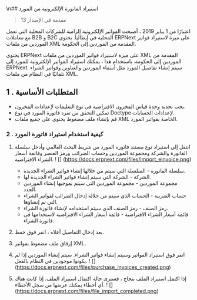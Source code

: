 \n## استيراد الفاتورة الإلكترونية من المورد

> مقدمة في الإصدار 13

اعتبارًا من 1 يناير 2019 ، أصبحت الفواتير الإلكترونية إلزامية للشركات المحلية التي تعمل مع معاملات B2B و B2C المحلية في إيطاليا. يحتوي ERPNext على ميزة لاستيراد فواتير الموردين من ملفات XML المقدمة من الموردين إلى الحكومة.

يحتوي ERPNext على ميزة لاستيراد فواتير الموردين من ملفات XML المقدمة من الموردين إلى الحكومة. باستخدام هذا ، يمكنك استيراد الفواتير الإلكترونية للمورد إلى ERPNext. سيتم إنشاء تفاصيل المورد مثل أسماء الموردين والعناوين وفواتير الشراء تلقائيًا في النظام من ملفات XML.

## 1 \. المتطلبات الأساسية

* يجب تحديد وحدة قياس المخزون الافتراضية في نوع التعليمات لإعدادات المخزون.
* تمكين التحقق من تفرد فاتورة المورد في نوع Doctype لإعدادات الحسابات.
* قم بإنشاء ملف مضغوط يحتوي على جميع ملفات XML الخاصة بفواتير المورد.

### 2 \. كيفية استخدام استيراد فاتورة المورد

1. انتقل إلى استيراد نوع مستند فاتورة المورد من شريط البحث العالمي وأدخل سلسلة الفاتورة والشركة ومجموعة الموردين وحساب الضرائب ورمز العنصر وقائمة أسعار الشراء الافتراضية. ! [] (https://docs.erpnext.com/files/import_einvoice.png)
    
    * سلسلة الفاتورة - السلسلة التي سيتم من خلالها إنشاء فواتير الشراء الجديدة.
    * الشركة - الشركة التي سيتم إنشاء فواتير الشراء الجديدة لها.
    * مجموعة الموردين - مجموعة الموردين التي سيتم بموجبها إنشاء الموردين الجدد.
    * حساب الضريبة - الحساب الذي سيتم من خلاله إدخال الضرائب لفواتير الشراء التي تم إنشاؤها.
    * رمز الصنف - رمز الصنف الذي سيتم استخدامه لإنشاء فاتورة الشراء.
    * قائمة أسعار الشراء الافتراضية - قائمة أسعار الشراء الافتراضية لاستخدامها في فاتورة الشراء.
2. بعد إدخال التفاصيل أعلاه ، انقر فوق حفظ.
    
3. إرفاق ملف مضغوط بفواتير XML.
    
4. انقر فوق استيراد الفواتير وسيتم إنشاء فواتير الشراء. سيتم إنشاء الموردين إذا لم يكونوا موجودين في النظام بالفعل. ! [] (https://docs.erpnext.com/files/purchase_invoices_created.png)
    
5. إذا اكتمل استيراد الملف بنجاح ، فسترى حالة اكتمال استيراد الملف. إذا كانت هناك أي أخطاء يمكنك عرضها من سجل الأخطاء. ! [] (https://docs.erpnext.com/files/file_import_completed.png)